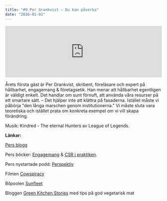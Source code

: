 ```yaml
---
title: "#9 Per Grankvist – Du kan påverka"
date: "2016-01-01"
---
```


<iframe src="https://w.soundcloud.com/player/?url=https%3A//api.soundcloud.com/tracks/239945032&amp;color=001665&amp;amp;auto_play=false&amp;amp;hide_related=false&amp;show_comments=true&amp;show_user=true&amp;show_reposts=false" width="100%" height="166" frameborder="no" scrolling="no"></iframe>

Årets första gäst är Per Grankvist, skribent, föreläsare och expert på hållbarhet, engagemang & företagsetik. Han menar att hållbarhet egentligen är väldigt enkelt. Det handlar om sunt förnuft, att använda våra resurser på ett smartare sätt. – Det hjälper inte att klättra på fasaderna. Istället måste vi påbörja "den långa marschen genom institutionerna." Vi måste sluta vara teoretiska och istället prata om konkreta exempel om vi vill skapa förändring.

Musik: Kindred - The eternal Hunters av League of Legends.

**Länkar:**

[Pers blogg](http://pergrankvist.se)

Pers böcker: [Engagemang](http://pergrankvist.se/batmanputnamochjag/#.VoZ2KTb7J_U) & [CSR i praktiken](http://pergrankvist.se/csripraktiken/#.VoZ2WTb7J_U).

Pers nystartade podd: [Perspektiv](https://soundcloud.com/pergrankvist)

Filmen [Cowspiracy](http://www.cowspiracy.com)

Bilpoolen [Sunfleet](https://www.sunfleet.com)

Bloggen [Green Kitchen Stories](http://www.greenkitchenstories.com) med tips på god vegetarisk mat
